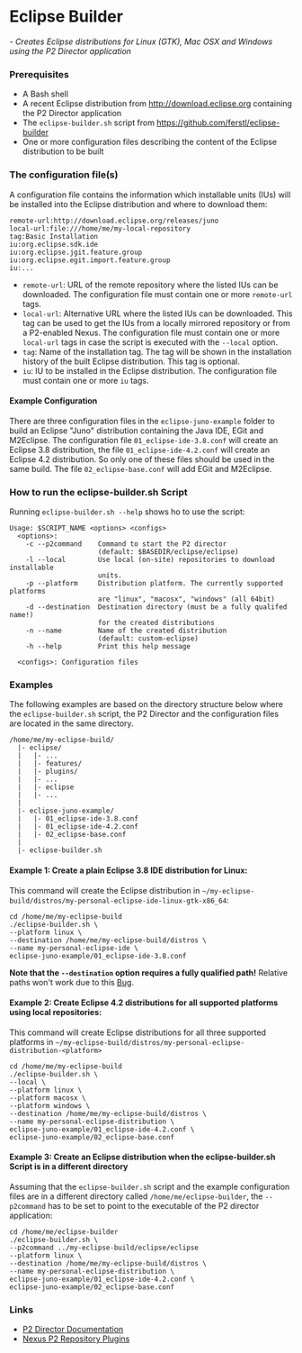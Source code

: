 # Eclipse Builder
*- Creates Eclipse distributions for Linux (GTK), Mac OSX and Windows using the P2 Director application*

### Prerequisites
 - A Bash shell
 - A recent Eclipse distribution from http://download.eclipse.org containing the P2 Director application
 - The `eclipse-builder.sh` script from https://github.com/ferstl/eclipse-builder
 - One or more configuration files describing the content of the Eclipse distribution to be built


### The configuration file(s)
A configuration file contains the information which installable units (IUs) will be installed into the Eclipse distribution and where to download them:

    remote-url:http://download.eclipse.org/releases/juno
    local-url:file:///home/me/my-local-repository
    tag:Basic Installation
    iu:org.eclipse.sdk.ide
    iu:org.eclipse.jgit.feature.group
    iu:org.eclipse.egit.import.feature.group
    iu:...

 - `remote-url`: URL of the remote repository where the listed IUs can be downloaded. The configuration file must contain one or more `remote-url` tags.
 - `local-url`: Alternative URL where the listed IUs can be downloaded. This tag can be used to get the IUs from a locally mirrored repository or from a P2-enabled Nexus. The configuration file must contain one or more `local-url` tags in case the script is executed with the `--local` option.
 - `tag`: Name of the installation tag. The tag will be shown in the installation history of the built Eclipse distribution. This tag is optional.
 - `iu`: IU to be installed in the Eclipse distribution. The configuration file must contain one or more `iu` tags.

#### Example Configuration
There are three configuration files in the `eclipse-juno-example` folder to build an Eclipse "Juno" distribution containing the Java IDE, EGit and M2Eclipse. The configuration file `01_eclipse-ide-3.8.conf` will create an Eclipse 3.8 distribution, the file `01_eclipse-ide-4.2.conf` will create an Eclipse 4.2 distribution. So only one of these files should be used in the same build. The file `02_eclipse-base.conf` will add EGit and M2Eclipse.


 
### How to run the eclipse-builder.sh Script
Running `eclipse-builder.sh --help` shows ho to use the script:

    Usage: $SCRIPT_NAME <options> <configs>
      <options>:
        -c --p2command    Command to start the P2 director
                          (default: $BASEDIR/eclipse/eclipse)
        -l --local        Use local (on-site) repositories to download installable
                          units.
        -p --platform     Distribution platform. The currently supported platforms
                          are "linux", "macosx", "windows" (all 64bit)
        -d --destination  Destination directory (must be a fully qualifed name!)
                          for the created distributions
        -n --name         Name of the created distribution
                          (default: custom-eclipse)
        -h --help         Print this help message
      
      <configs>: Configuration files
      
### Examples
The following examples are based on the directory structure below where the `eclipse-builder.sh` script, the P2 Director and the configuration files are located in the same directory.

    /home/me/my-eclipse-build/
      |- eclipse/
      |   |- ...
      |   |- features/
      |   |- plugins/
      |   |- ...
      |   |- eclipse
      |   |- ...
      |
      |- eclipse-juno-example/
      |   |- 01_eclipse-ide-3.8.conf
      |   |- 01_eclipse-ide-4.2.conf
      |   |- 02_eclipse-base.conf
      |
      |- eclipse-builder.sh


#### Example 1: Create a plain Eclipse 3.8 IDE distribution for Linux:
This command will create the Eclipse distribution in `~/my-eclipse-build/distros/my-personal-eclipse-ide-linux-gtk-x86_64`:

    cd /home/me/my-eclipse-build
    ./eclipse-builder.sh \
    --platform linux \
    --destination /home/me/my-eclipse-build/distros \
    --name my-personal-eclipse-ide \
    eclipse-juno-example/01_eclipse-ide-3.8.conf
    
**Note that the `--destination` option requires a fully qualified path!** Relative paths won't work due to this [Bug](https://bugs.eclipse.org/bugs/show_bug.cgi?id=329619).


#### Example 2: Create Eclipse 4.2 distributions for all supported platforms using local repositories:
This command will create Eclipse distributions for all three supported platforms in `~/my-eclipse-build/distros/my-personal-eclipse-distribution-<platform>`

    cd /home/me/my-eclipse-build
    ./eclipse-builder.sh \
    --local \
    --platform linux \
    --platform macosx \
    --platform windows \
    --destination /home/me/my-eclipse-build/distros \
    --name my-personal-eclipse-distribution \
    eclipse-juno-example/01_eclipse-ide-4.2.conf \
    eclipse-juno-example/02_eclipse-base.conf


#### Example 3: Create an Eclipse distribution when the eclipse-builder.sh Script is in a different directory
Assuming that the `eclipse-builder.sh` script and the example configuration files are in a different directory called `/home/me/eclipse-builder`, the `--p2command` has to be set to point to the executable of the P2 director application:

    cd /home/me/eclipse-builder
    ./eclipse-builder.sh \
    --p2command ../my-eclipse-build/eclipse/eclipse
    --platform linux \
    --destination /home/me/my-eclipse-build/distros \
    --name my-personal-eclipse-distribution \
    eclipse-juno-example/01_eclipse-ide-4.2.conf \
    eclipse-juno-example/02_eclipse-base.conf


### Links
 - [P2 Director Documentation](http://help.eclipse.org/juno/index.jsp?topic=%2Forg.eclipse.platform.doc.isv%2Fguide%2Fp2_director.html)
 - [Nexus P2 Repository Plugins](https://docs.sonatype.org/display/Nexus/Nexus+OSGi+Experimental+Features+-+P2+Repository+Plugin)